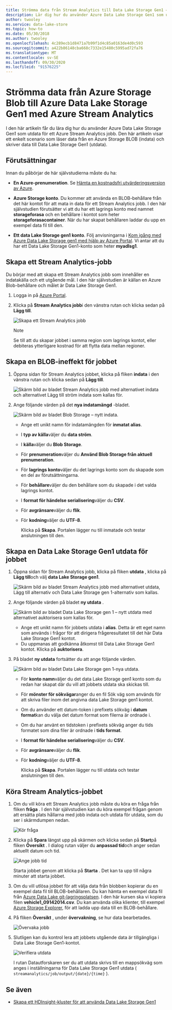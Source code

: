 ```yaml
---
title: Strömma data från Stream Analytics till Data Lake Storage Gen1 – Azure
description: Lär dig hur du använder Azure Data Lake Storage Gen1 som utdata för ett Azure Stream Analytics jobb, med ett enkelt scenario som läser data från en Azure Storage-blob.
author: twooley
ms.service: data-lake-store
ms.topic: how-to
ms.date: 05/30/2018
ms.author: twooley
ms.openlocfilehash: 4c289ecb1d8471a7b99f1d4c85a0163de4d0c593
ms.sourcegitcommit: a422b86148cba668c7332e15480c5995ad72fa76
ms.translationtype: MT
ms.contentlocale: sv-SE
ms.lasthandoff: 09/30/2020
ms.locfileid: "91576225"
---
```

# <a name="stream-data-from-azure-storage-blob-into-azure-data-lake-storage-gen1-using-azure-stream-analytics"></a>Strömma data från Azure Storage Blob till Azure Data Lake Storage Gen1 med Azure Stream Analytics
I den här artikeln får du lära dig hur du använder Azure Data Lake Storage Gen1 som utdata för ett Azure Stream Analytics jobb. Den här artikeln visar ett enkelt scenario som läser data från en Azure Storage BLOB (indata) och skriver data till Data Lake Storage Gen1 (utdata).

## <a name="prerequisites"></a>Förutsättningar
Innan du påbörjar de här självstudierna måste du ha:

* **En Azure-prenumeration**. Se [Hämta en kostnadsfri utvärderingsversion av Azure](https://azure.microsoft.com/pricing/free-trial/).

* **Azure Storage konto**. Du kommer att använda en BLOB-behållare från det här kontot för att mata in data för ett Stream Analytics jobb. I den här självstudien förutsätter vi att du har ett lagrings konto med namnet **storageforasa** och en behållare i kontot som heter **storageforasacontainer**. När du har skapat behållaren laddar du upp en exempel data fil till den. 
  
* **Ett data Lake Storage gen1 konto**. Följ anvisningarna i [Kom igång med Azure Data Lake Storage gen1 med hjälp av Azure Portal](data-lake-store-get-started-portal.md). Vi antar att du har ett Data Lake Storage Gen1-konto som heter **myadlsg1**. 

## <a name="create-a-stream-analytics-job"></a>Skapa ett Stream Analytics-jobb
Du börjar med att skapa ett Stream Analytics jobb som innehåller en indatakälla och ett utgående mål. I den här självstudien är källan en Azure Blob-behållare och målet är Data Lake Storage Gen1.

1. Logga in på [Azure Portal](https://portal.azure.com).

2. Klicka på **Stream Analytics jobb**i den vänstra rutan och klicka sedan på **Lägg till**.

    ![Skapa ett Stream Analytics jobb](./media/data-lake-store-stream-analytics/create.job.png "Skapa ett Stream Analytics-jobb")

    > [!NOTE]
    > Se till att du skapar jobbet i samma region som lagrings kontot, eller debiteras ytterligare kostnad för att flytta data mellan regioner.
    >

## <a name="create-a-blob-input-for-the-job"></a>Skapa en BLOB-ineffekt för jobbet

1. Öppna sidan för Stream Analytics jobbet, klicka på fliken **indata** i den vänstra rutan och klicka sedan på **Lägg till**.

    ![Skärm bild av bladet Stream Analytics jobb med alternativet indata och alternativet Lägg till ström indata som kallas för.](./media/data-lake-store-stream-analytics/create.input.1.png "Lägg till inmatade jobb")

2. Ange följande värden på det **nya indatamängd** -bladet.

    ![Skärm bild av bladet Blob Storage – nytt indata.](./media/data-lake-store-stream-analytics/create.input.2.png "Lägg till inmatade jobb")

   * Ange ett unikt namn för indatamängden för **inmatat alias**.
   * I **typ av källa**väljer du **data ström**.
   * I **källa**väljer du **Blob Storage**.
   * För **prenumeration**väljer du **Använd Blob Storage från aktuell prenumeration**.
   * För **lagrings konto**väljer du det lagrings konto som du skapade som en del av förutsättningarna. 
   * För **behållare**väljer du den behållare som du skapade i det valda lagrings kontot.
   * I **format för händelse serialisering**väljer du **CSV**.
   * För **avgränsare**väljer du **flik**.
   * För **kodning**väljer du **UTF-8**.

     Klicka på **Skapa**. Portalen lägger nu till inmatade och testar anslutningen till den.


## <a name="create-a-data-lake-storage-gen1-output-for-the-job"></a>Skapa en Data Lake Storage Gen1 utdata för jobbet

1. Öppna sidan för Stream Analytics jobb, klicka på fliken **utdata** , klicka på **Lägg till**och välj **data Lake Storage gen1**.

    ![Skärm bild av bladet Stream Analytics jobb med alternativet utdata, Lägg till alternativ och Data Lake Storage gen 1-alternativ som kallas.](./media/data-lake-store-stream-analytics/create.output.1.png "Lägga till utdata i jobbet")

2. Ange följande värden på bladet **ny utdata** .

    ![Skärm bild av bladet Data Lake Storage gen 1 – nytt utdata med alternativet auktorisera som kallas för.](./media/data-lake-store-stream-analytics/create.output.2.png "Lägga till utdata i jobbet")

    * Ange ett unikt namn för jobbets utdata i **alias**. Detta är ett eget namn som används i frågor för att dirigera frågeresultatet till det här Data Lake Storage Gen1 kontot.
    * Du uppmanas att godkänna åtkomst till Data Lake Storage Gen1 kontot. Klicka på **auktorisera**.

3. På bladet **ny utdata** fortsätter du att ange följande värden.

    ![Skärm bild av bladet Data Lake Storage gen 1-nya utdata.](./media/data-lake-store-stream-analytics/create.output.3.png "Lägga till utdata i jobbet")

   * För **konto namn**väljer du det data Lake Storage gen1 konto som du redan har skapat där du vill att jobbets utdata ska skickas till.
   * För **mönster för sökvägar**anger du en fil Sök väg som används för att skriva filer inom det angivna data Lake Storage gen1 kontot.
   * Om du använder ett datum-token i prefixets sökväg i **datum format**kan du välja det datum format som filerna är ordnade i.
   * Om du har använt en tidstoken i prefixets sökväg anger du tids formatet som dina filer är ordnade i **tids format**.
   * I **format för händelse serialisering**väljer du **CSV**.
   * För **avgränsare**väljer du **flik**.
   * För **kodning**väljer du **UTF-8**.
    
     Klicka på **Skapa**. Portalen lägger nu till utdata och testar anslutningen till den.
    
## <a name="run-the-stream-analytics-job"></a>Köra Stream Analytics-jobbet

1. Om du vill köra ett Stream Analytics jobb måste du köra en fråga från fliken **fråga** . I den här självstudien kan du köra exempel frågan genom att ersätta plats hållarna med jobb indata och utdata för utdata, som du ser i skärmdumpen nedan.

    ![Kör fråga](./media/data-lake-store-stream-analytics/run.query.png "Kör frågan")

2. Klicka på **Spara** längst upp på skärmen och klicka sedan på **Start**på fliken **Översikt** . I dialog rutan väljer du **anpassad tid**och anger sedan aktuellt datum och tid.

    ![Ange jobb tid](./media/data-lake-store-stream-analytics/run.query.2.png "Ange jobb tid")

    Starta jobbet genom att klicka på **Starta** . Det kan ta upp till några minuter att starta jobbet.

3. Om du vill utlösa jobbet för att välja data från blobben kopierar du en exempel data fil till BLOB-behållaren. Du kan hämta en exempel data fil från [Azure Data Lake git-lagringsplatsen](https://github.com/Azure/usql/tree/master/Examples/Samples/Data/AmbulanceData/Drivers.txt). I den här kursen ska vi kopiera filen **vehicle1_09142014.csv**. Du kan använda olika klienter, till exempel [Azure Storage Explorer](https://storageexplorer.com/), för att ladda upp data till en BLOB-behållare.

4. På fliken **Översikt** , under **övervakning**, se hur data bearbetades.

    ![Övervaka jobb](./media/data-lake-store-stream-analytics/run.query.3.png "Övervaka jobb")

5. Slutligen kan du kontrol lera att jobbets utgående data är tillgängliga i Data Lake Storage Gen1-kontot. 

    ![Verifiera utdata](./media/data-lake-store-stream-analytics/run.query.4.png "Verifiera utdata")

    I rutan Datautforskaren ser du att utdata skrivs till en mappsökväg som anges i inställningarna för Data Lake Storage Gen1 utdata ( `streamanalytics/job/output/{date}/{time}` ).  

## <a name="see-also"></a>Se även
* [Skapa ett HDInsight-kluster för att använda Data Lake Storage Gen1](data-lake-store-hdinsight-hadoop-use-portal.md)

